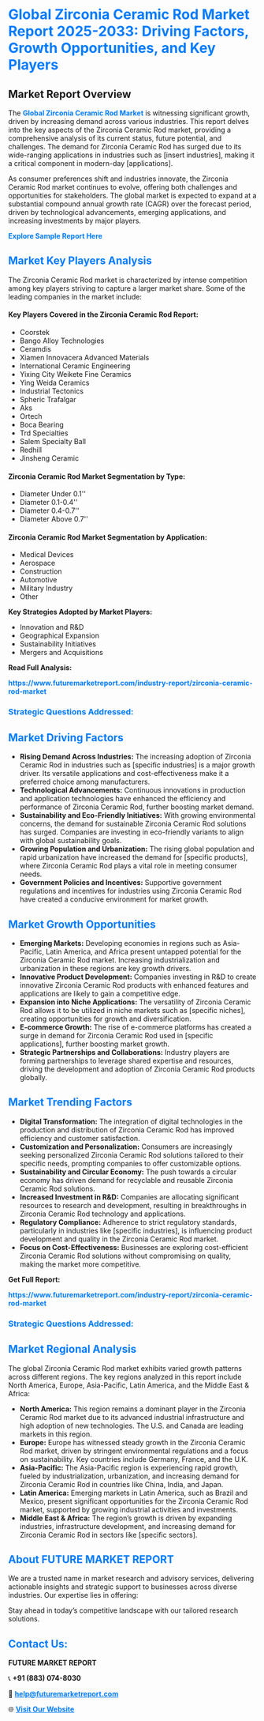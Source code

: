 <h1 style="color: #007BFF;">Global Zirconia Ceramic Rod Market Report 2025-2033: Driving Factors, Growth Opportunities, and Key Players</h1>

<section id="overview">
<h2>Market Report Overview</h2>
<p>The <a href="https://www.futuremarketreport.com/industry-report/zirconia-ceramic-rod-market" style="color: #007BFF; text-decoration: none;"><strong>Global Zirconia Ceramic Rod Market</strong></a> is witnessing significant growth, driven by increasing demand across various industries. This report delves into the key aspects of the Zirconia Ceramic Rod market, providing a comprehensive analysis of its current status, future potential, and challenges. The demand for Zirconia Ceramic Rod has surged due to its wide-ranging applications in industries such as [insert industries], making it a critical component in modern-day [applications].</p>
<p>As consumer preferences shift and industries innovate, the Zirconia Ceramic Rod market continues to evolve, offering both challenges and opportunities for stakeholders. The global market is expected to expand at a substantial compound annual growth rate (CAGR) over the forecast period, driven by technological advancements, emerging applications, and increasing investments by major players.</p>
</section>

<section id="overview">
<p><a href="https://www.futuremarketreport.com/request-sample/reportId=31241" style="color: #007BFF; text-decoration: none;"><strong>Explore Sample Report Here</strong></a></p>
</section>

<section id="key-players">
<h2 style="color: #007BFF;">Market Key Players Analysis</h2>
<p>The Zirconia Ceramic Rod market is characterized by intense competition among key players striving to capture a larger market share. Some of the leading companies in the market include:</p>
<h4>Key Players Covered in the Zirconia Ceramic Rod Report:</h4>
<ul><li>Coorstek</li><li>Bango Alloy Technologies</li><li>Ceramdis</li><li>Xiamen Innovacera Advanced Materials</li><li>International Ceramic Engineering</li><li>Yixing City Weikete Fine Ceramics</li><li>Ying Weida Ceramics</li><li>Industrial Tectonics</li><li>Spheric Trafalgar</li><li>Aks</li><li>Ortech</li><li>Boca Bearing</li><li>Trd Specialties</li><li>Salem Specialty Ball</li><li>Redhill</li><li>Jinsheng Ceramic</li></ul>
<h4>Zirconia Ceramic Rod Market Segmentation by Type:</h4>
<ul><li>Diameter Under 0.1&#039;&#039;</li><li>Diameter 0.1-0.4&#039;&#039;</li><li>Diameter 0.4-0.7&#039;&#039;</li><li>Diameter Above 0.7&#039;&#039;</li></ul>

<h4>Zirconia Ceramic Rod Market Segmentation by Application:</h4>
<ul><li>Medical Devices</li><li>Aerospace</li><li>Construction</li><li>Automotive</li><li>Military Industry</li><li>Other</li></ul>
<p><strong>Key Strategies Adopted by Market Players:</strong></p>
<ul>
<li>Innovation and R&D</li>
<li>Geographical Expansion</li>
<li>Sustainability Initiatives</li>
<li>Mergers and Acquisitions</li>
</ul>
</section>

<section>
<p><strong>Read Full Analysis: </strong></p><a href="https://www.futuremarketreport.com/industry-report/zirconia-ceramic-rod-market" style="color: #007BFF; text-decoration: none;"><strong>https://www.futuremarketreport.com/industry-report/zirconia-ceramic-rod-market</strong></a>
<h3 style="color: #007BFF;">Strategic Questions Addressed:</h3>
</section>

<section id="driving-factors">
<h2 style="color: #007BFF;">Market Driving Factors</h2>
<ul>
<li><strong>Rising Demand Across Industries:</strong> The increasing adoption of Zirconia Ceramic Rod in industries such as [specific industries] is a major growth driver. Its versatile applications and cost-effectiveness make it a preferred choice among manufacturers.</li>
<li><strong>Technological Advancements:</strong> Continuous innovations in production and application technologies have enhanced the efficiency and performance of Zirconia Ceramic Rod, further boosting market demand.</li>
<li><strong>Sustainability and Eco-Friendly Initiatives:</strong> With growing environmental concerns, the demand for sustainable Zirconia Ceramic Rod solutions has surged. Companies are investing in eco-friendly variants to align with global sustainability goals.</li>
<li><strong>Growing Population and Urbanization:</strong> The rising global population and rapid urbanization have increased the demand for [specific products], where Zirconia Ceramic Rod plays a vital role in meeting consumer needs.</li>
<li><strong>Government Policies and Incentives:</strong> Supportive government regulations and incentives for industries using Zirconia Ceramic Rod have created a conducive environment for market growth.</li>
</ul>
</section>

<section id="growth-opportunities">
<h2 style="color: #007BFF;">Market Growth Opportunities</h2>
<ul>
<li><strong>Emerging Markets:</strong> Developing economies in regions such as Asia-Pacific, Latin America, and Africa present untapped potential for the Zirconia Ceramic Rod market. Increasing industrialization and urbanization in these regions are key growth drivers.</li>
<li><strong>Innovative Product Development:</strong> Companies investing in R&D to create innovative Zirconia Ceramic Rod products with enhanced features and applications are likely to gain a competitive edge.</li>
<li><strong>Expansion into Niche Applications:</strong> The versatility of Zirconia Ceramic Rod allows it to be utilized in niche markets such as [specific niches], creating opportunities for growth and diversification.</li>
<li><strong>E-commerce Growth:</strong> The rise of e-commerce platforms has created a surge in demand for Zirconia Ceramic Rod used in [specific applications], further boosting market growth.</li>
<li><strong>Strategic Partnerships and Collaborations:</strong> Industry players are forming partnerships to leverage shared expertise and resources, driving the development and adoption of Zirconia Ceramic Rod products globally.</li>
</ul>
</section>

<section id="trending-factors">
<h2 style="color: #007BFF;">Market Trending Factors</h2>
<ul>
<li><strong>Digital Transformation:</strong> The integration of digital technologies in the production and distribution of Zirconia Ceramic Rod has improved efficiency and customer satisfaction.</li>
<li><strong>Customization and Personalization:</strong> Consumers are increasingly seeking personalized Zirconia Ceramic Rod solutions tailored to their specific needs, prompting companies to offer customizable options.</li>
<li><strong>Sustainability and Circular Economy:</strong> The push towards a circular economy has driven demand for recyclable and reusable Zirconia Ceramic Rod solutions.</li>
<li><strong>Increased Investment in R&D:</strong> Companies are allocating significant resources to research and development, resulting in breakthroughs in Zirconia Ceramic Rod technology and applications.</li>
<li><strong>Regulatory Compliance:</strong> Adherence to strict regulatory standards, particularly in industries like [specific industries], is influencing product development and quality in the Zirconia Ceramic Rod market.</li>
<li><strong>Focus on Cost-Effectiveness:</strong> Businesses are exploring cost-efficient Zirconia Ceramic Rod solutions without compromising on quality, making the market more competitive.</li>
</ul>
</section>

<section>
<p><strong>Get Full Report: </strong></p><a href="https://www.futuremarketreport.com/industry-report/zirconia-ceramic-rod-market" style="color: #007BFF; text-decoration: none;"><strong>https://www.futuremarketreport.com/industry-report/zirconia-ceramic-rod-market</strong></a>
<h3 style="color: #007BFF;">Strategic Questions Addressed:</h3>
</section>


<section id="regional-analysis">
<h2 style="color: #007BFF;">Market Regional Analysis</h2>
<p>The global Zirconia Ceramic Rod market exhibits varied growth patterns across different regions. The key regions analyzed in this report include North America, Europe, Asia-Pacific, Latin America, and the Middle East & Africa:</p>
<ul>
<li><strong>North America:</strong> This region remains a dominant player in the Zirconia Ceramic Rod market due to its advanced industrial infrastructure and high adoption of new technologies. The U.S. and Canada are leading markets in this region.</li>
<li><strong>Europe:</strong> Europe has witnessed steady growth in the Zirconia Ceramic Rod market, driven by stringent environmental regulations and a focus on sustainability. Key countries include Germany, France, and the U.K.</li>
<li><strong>Asia-Pacific:</strong> The Asia-Pacific region is experiencing rapid growth, fueled by industrialization, urbanization, and increasing demand for Zirconia Ceramic Rod in countries like China, India, and Japan.</li>
<li><strong>Latin America:</strong> Emerging markets in Latin America, such as Brazil and Mexico, present significant opportunities for the Zirconia Ceramic Rod market, supported by growing industrial activities and investments.</li>
<li><strong>Middle East & Africa:</strong> The region’s growth is driven by expanding industries, infrastructure development, and increasing demand for Zirconia Ceramic Rod in sectors like [specific sectors].</li>
</ul>
</section>

<footer>
<h2 style="color: #007BFF;">About FUTURE MARKET REPORT</h2>
<p>We are a trusted name in market research and advisory services, delivering actionable insights and strategic support to businesses across diverse industries. Our expertise lies in offering:</p>

<p>Stay ahead in today’s competitive landscape with our tailored research solutions.</p>

<h2 style="color: #007BFF;">Contact Us:</h2>
<p><strong>FUTURE MARKET REPORT</strong></p>
<p>📞 <strong>+91 (883) 074-8030</strong></p>
<p>📧 <strong><a href="mailto:help@futuremarketreport.com" style="color: #007BFF;">help@futuremarketreport.com</a></strong></p>
<p>🌐 <strong><a href="https://www.futuremarketreport.com/" style="color: #007BFF;">Visit Our Website</a></strong></p>
</footer>